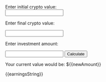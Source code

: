 <html>
	<body>
		<div>Enter initial crypto value:</div> <input type="number" name="initial">
		<p>Enter final crypto value:</p> <input type="number" name="final">
		<p>Enter investment amount:</p> <input type="number" name="investAmount">
		<button onClick="calculate()">Calculate</button>
		<p>Your current value would be: ${{newAmount}}</p>
		<p>{{earningsString}}</p>
	</body>
</html>

<script>
	export default {
		name: 'testWebsite',
		
		data: () => ({
			initial: null;
			final: null;
			investAmount: null;
			submitted: false;
			perIncrease: 0;
			newAmount: 0;
			earnings: 0;
			earningsString: "";
		})
		methods: {
			calculate() {
				this.submitted = true;
				this.perIncrease = 100*((this.final-this.initial)/abs(this.initial));
				this.newAmount = this.investAmount*this.perIncrease;
				this.earnings: this.newAmount-this.investAmount;
				if ((this.earnings) >= 0 ){
					this.earningsString = "You earnt: $" + String(this.earnings);
				} else {
					this.earningsString = "You lost: $" + String(abs(this.earnings));
				}
			}
		}
	}
</script>
